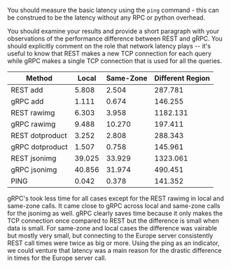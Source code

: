 You should measure the basic latency  using the `ping` command - this can be construed to be the latency without any RPC or python overhead.

You should examine your results and provide a short paragraph with your observations of the performance difference between REST and gRPC. You should explicitly comment on the role that network latency plays -- it's useful to know that REST makes a new TCP connection for each query while gRPC makes a single TCP connection that is used for all the queries.

|  Method 	        | Local  	| Same-Zone  	|  Different Region |
|---	            |---	    |---	        |---	            |
|   REST add	    | 5.808  | 2.504         | 287.781           |
|   gRPC add	    | 1.111     | 0.674         | 146.255           |
|   REST rawimg	    | 6.303 	| 3.958         | 1182.131          |
|   gRPC rawimg	    | 9.488     | 10.270         | 197.411  	        |
|   REST dotproduct	| 3.252     | 2.808  	    | 288.343           |
|   gRPC dotproduct	| 1.507     | 0.758         | 145.961  	        |
|   REST jsonimg	| 39.025    | 33.929        | 1323.061          |
|   gRPC jsonimg	| 40.856    | 31.974        | 490.451           |
|   PING            | 0.042     | 0.378         | 141.352           |


gRPC's took less time for all cases except for the REST rawimg in local and same-zone calls. It came close to gRPC across local and same-zone calls for the jsonimg as well. gRPC clearly saves time because it only makes the TCP connection once compared to REST but the difference is small when data is small. 
For same-zone and local cases the difference was vairable but mostly very small, but connecting to the Europe server consistently REST call times were twice as big or more. Using the ping as an indicator, we could venture that latency was a main reason for the drastic difference in times for the Europe server call.
